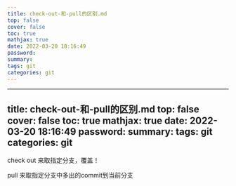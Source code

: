 ```yaml
---
title: check-out-和-pull的区别.md
top: false
cover: false
toc: true
mathjax: true
date: 2022-03-20 18:16:49
password:
summary:
tags: git
categories: git
---
```

---
title: check-out-和-pull的区别.md
top: false
cover: false
toc: true
mathjax: true
date: 2022-03-20 18:16:49
password:
summary:
tags: git
categories: git
---
check out 来取指定分支，覆盖！

pull 来取指定分支中多出的commit到当前分支
